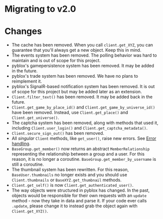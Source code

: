 # Migrating to v2.0

# Changes
- The cache has been removed. When you call `client.get_XYZ`, you can guarantee that you'll always get a new object.
  Keep this in mind.
- The events system has been removed. The polling behavior was hard to maintain and is out of scope for this project.
- pyblox's gamepersistence system has been removed. It may be added in the future.
- pyblox's trade system has been removed. We have no plans to reimplement it.
- pyblox's SignalR-based notification system has been removed. It is out of scope for this project but may be added later
  as an extension.
- `Client.filter_text()` has been removed. It may be added back in the future.
- `Client.get_game_by_place_id()` and `Client.get_game_by_universe_id()` have been removed. Instead, use
  `Client.get_place()` and `Client.get_universe()`.
- The captcha system has been removed, along with methods that used it, including `Client.user_login()` and
  `Client.get_captcha_metadata()`.
- `Client.secure_sign_out()` has been removed.
- All *singular* `Client` methods, like `get_user()`, raise new errors. See [Error handling](/tutorial/error-handling). 
- `BaseGroup.get_member()` now returns an abstract `MemberRelationship` representing the relationship between a group
  and a user. For this reason, it is no longer a coroutine. `BaseGroup.get_member_by_username` is still a coroutine.
- The thumbnail system has been rewritten. For this reason, `BaseUser.thumbnails` no longer exists and you should use
  `Client.thumbnails` or `BaseXYZ.get_thumbnail` methods.
- `Client.get_self()` is now `Client.get_authenticated_user()`.
- The way objects were structured in pyblox has changed. In the past, objects would be responsible for their own requests
  with an `update` method - now they take in data and parse it. If your code ever calls `.update`, please change it to
  instead grab the object again with `Client.get_XYZ()`.